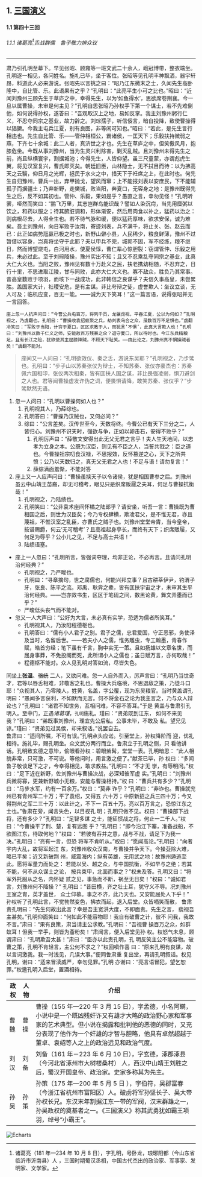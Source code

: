 ## 1. [三国演义](https://baike.baidu.com/item/%E4%B8%89%E5%9B%BD%E6%BC%94%E4%B9%89/5782?fr=aladdin)

#### 1.1 第四十三回

###### 1.1.1 诸葛亮[^1]舌战群儒　鲁子敬力排众议

---

肃乃引孔明至幕下。早见张昭、顾雍等一班文武二十余人，峨冠博带，整衣端坐。孔明逐一相见，各问姓名。施礼已毕，坐于客位。张昭等见孔明丰神飘洒，器宇轩昂，料道此人必来游说。张昭先以言挑之曰：“昭乃江东微末之士，久闻先生高卧隆中，自比管、乐。此语果有之乎？”孔明曰：“此亮平生小可之比也。”昭曰：“近闻刘豫州三顾先生于草庐之中，幸得先生，以为‘如鱼得水’，思欲席卷荆襄。今一旦以属曹操，未审是何主见？”孔明自思张昭乃孙权手下第一个谋士，若不先难倒他，如何说得孙权，遂答曰：“吾观取汉上之地，易如反掌。我主刘豫州躬行仁义，不忍夺同宗之基业，故力辞之。刘琮孺子，听信佞言，暗自投降，致使曹操得以猖獗。今我主屯兵江夏，别有良图，非等闲可知也。”昭曰：“若此，是先生言行相违也。先生自比管、乐——管仲相桓公，霸诸侯，一匡天下；乐毅扶持微弱之燕，下齐七十余城：此二人者，真济世之才也。先生在草庐之中，但笑傲风月，抱膝危坐。今既从事刘豫州，当为生灵兴利除害，剿灭乱贼。且刘豫州未得先生之前，尚且纵横寰宇，割据城池；今得先生，人皆仰望。虽三尺童蒙，亦谓彪虎生翼，将见汉室复兴，曹氏即灭矣。朝廷旧臣，山林隐士，无不拭目而待：以为拂高天之云翳，仰日月之光辉，拯民于水火之中，措天下于衽席之上，在此时也。何先生自归豫州，曹兵一出，弃甲抛戈，望风而窜；上不能报刘表以安庶民，下不能辅孤子而据疆土；乃弃新野，走樊城，败当阳，奔夏口，无容身之地：是豫州既得先生之后，反不如其初也。管仲、乐毅，果如是乎？愚直之言，幸勿见怪！”孔明听罢，哑然而笑曰：“鹏飞万里，其志岂群鸟能识哉？譬如人染沉疴，当先用糜粥以饮之，和药以服之；待其腑脏调和，形体渐安，然后用肉食以补之，猛药以治之：则病根尽去，人得全生也。若不待气脉和缓，便以猛药厚味，欲求安保，诚为难矣。吾主刘豫州，向日军败于汝南，寄迹刘表，兵不满千，将止关、张、赵云而已：此正如病势尫羸已极之时也，新野山僻小县，人民稀少，粮食鲜薄，豫州不过暂借以容身，岂真将坐守于此耶？夫以甲兵不完，城郭不固，军不经练，粮不继日，然而博望烧屯，白河用水，使夏侯惇，曹仁辈心惊胆裂：窃谓管仲、乐毅之用兵，未必过此。至于刘琮降操，豫州实出不知；且又不忍乘乱夺同宗之基业，此真大仁大义也。当阳之败，豫州见有数十万赴义之民，扶老携幼相随，不忍弃之，日行十里，不思进取江陵，甘与同败，此亦大仁大义也。寡不敌众，胜负乃其常事。昔高皇数败于项羽，而垓下一战成功，此非韩信之良谋乎？夫信久事高皇，未尝累胜。盖国家大计，社稷安危，是有主谋。非比夸辩之徒，虚誉欺人：坐议立谈，无人可及；临机应变，百无一能。——诚为天下笑耳！”这一篇言语，说得张昭并无一言回答。

```
座上忽一人抗声问曰：“今曹公兵屯百万，将列千员，龙骧虎视，平吞江夏，公以为何如？”孔明视之，乃虞翻也。孔明曰：“曹操收袁绍蚁聚之兵，劫刘表乌合之众，虽数百万不足惧也。”虞翻冷笑曰：“军败于当阳，计穷于夏口，区区求教于人，而犹言‘不惧’，此真大言欺人也！”孔明曰：“刘豫州以数千仁义之师，安能敌百万残暴之众？退守夏口，所以待时也。今江东兵精粮足，且有长江之险，犹欲使其主屈膝降贼，不顾天下耻笑。——由此论之，刘豫州真不惧操贼者矣！”虞翻不能对。
```

> 座间又一人问曰：“孔明欲效仪、秦之舌，游说东吴耶？”孔明视之，乃步骘也。孔明曰：“步子山以苏秦张仪为辩士，不知苏秦、张仪亦豪杰也：苏秦佩六国相印，张仪两次相秦，皆有匡扶人国之谋，非比畏强凌弱，惧刀避剑之人也。君等闻曹操虚发诈伪之词，便畏惧请降，敢笑苏秦、张仪乎？”步骘默然无语。

1. 忽一人问曰：“孔明以曹操何如人也？”
   1. 孔明视其人，乃薛综也。
   2. 孔明答曰：“曹操乃汉贼也，又何必问？”
   3. 综曰：“公言差矣。汉传世至今，天数将终。今曹公已有天下三分之二，人皆归心。刘豫州不识天时，强欲与争，正如以卵击石，安得不败乎？”
      1. 孔明厉声曰：“薛敬文安得出此无父无君之言乎！夫人生天地间，以忠孝为立身之本。公既为汉臣，则见有不臣之人，当誓共戮之：臣之道也。今曹操祖宗叨食汉禄，不思报效，反怀篡逆之心，天下之所共愤；公乃以天数归之，真无父无君之人也！不足与语！请勿复言！”
      2. 薛综满面羞惭，不能对答
2. 座上又一人应声问曰：“曹操虽挟天子以令诸侯，犹是相国曹参之后。刘豫州虽云中山靖王苗裔，却无可稽考，眼见只是织席贩屦之夫耳，何足与曹操抗衡哉！”
   1. 孔明视之，乃陆绩也。
   2. 孔明笑曰：“公非袁术座间怀橘之陆郎乎？请安坐，听吾一言：曹操既为曹相国之后，则世为汉臣矣；今乃专权肆横，欺凌君父，是不惟无君，亦且蔑祖，不惟汉室之乱臣，亦曹氏之贼子也。刘豫州堂堂帝胄，当今皇帝，按谱赐爵，何云‘无可稽考’？且高祖起身亭长，而终有天下；织席贩屦，又何足为辱乎？公小儿之见，不足与高士共语！”
   3. 陆绩语塞。

- 座上一人忽曰：“孔明所言，皆强词夺理，均非正论，不必再言。且请问孔明治何经典？”
  - 孔明视之，乃严畯也。
  - 孔明曰：“寻章摘句，世之腐儒也，何能兴邦立事？且古耕莘伊尹，钓渭子牙，张良、陈平之流。邓禹、耿弇之辈，皆有匡扶宇宙之才，未审其生平治何经典。——岂亦效书生，区区于笔砚之间，数黑论黄，舞文弄墨而已乎？”
  - 严畯低头丧气而不能对。
- 忽又一人大声曰：“公好为大言，未必真有实学，恐适为儒者所笑耳。”
  - 孔明视其人，乃汝阳程德枢也。
  - 孔明答曰：“儒有小人君子之别。君子之儒，忠君爱国，守正恶邪，务使泽及当时，名留后世。——若夫小人之儒，惟务雕虫，专工翰墨，青春作赋，皓首穷经；笔下虽有千言，胸中实无一策。且如扬雄以文章名世，而屈身事莽，不免投阁而死，此所谓小人之儒也；虽日赋万言，亦何取哉！”
  - 程德枢不能对。众人见孔明对答如流，尽皆失色。

同坐上**张温**、~~骆统~~
二人，又欲问难。忽一人自外而入，厉声言曰：“孔明乃当世奇才，君等以唇舌相难，非敬客之礼也。曹操大兵临境，不思退敌之策，乃徒斗口耶！”众视其人，乃零陵人，姓黄，名盖，字公覆，现为东吴粮官。当时黄盖谓孔明曰：“愚闻多言获利，不如默而无言。何不将金石之论为我主言之，乃与众人辩论也？”孔明曰：“诸君不知世务，互相问难，不容不答耳。”于是
黄盖与鲁肃引孔明入。至中门，正遇*诸葛瑾*，`孔明`施礼。瑾曰：“贤弟既到江东， 如何不来见我？”孔明曰：“弟既事刘豫州，理宜先公后私。公事未毕，不敢及 私。望兄见谅。”瑾曰：“贤弟见过吴侯，却来叙话。”说罢自去。  
鲁肃曰：“适间所嘱，不可有误。”孔明点头应诺。引至堂上，孙权降阶而 迎，优礼相待。施礼毕，赐孔明坐。众文武分两行而立。鲁肃立于孔明之侧，只 看他讲话。孔明致玄德之意毕，偷眼看孙权：碧眼紫髯，堂堂一表。孔明暗思：
“此人相貌非常，只可激，不可说。等他问时，用言激之便了。”献茶已毕，孙 权曰：“多闻鲁子敬谈足下之才，今幸得相见，敢求教益。”孔明曰：“不才无 学，有辱明问。”权曰：“足下近在新野，佐刘豫州与曹操决战，必深知彼军虚
实。”孔明曰：“刘豫州兵微将寡，更兼新野城小无粮，安能与曹操相持。”权 曰：“曹兵共有多少？”孔明曰：“马步水军，约有一百余万。”权曰：“莫非 诈乎？”孔明曰：“非诈也。曹操就兖州已有青州军二十万；平了袁绍，又得五
六十万；中原新招之兵三四十万；今又得荆州之军二三十万：以此计之，不下一 百五十万。亮以百万言之，恐惊江东之士也。”鲁肃在旁，闻言失色，以目视孔 明；孔明只做不见。权曰：“曹操部下战将，还有多少？”孔明曰：“足智多谋
之士，能征惯战之将，何止一二千人。”权曰：“今曹操平了荆、楚，复有远图 乎？”孔明曰：“即今沿江下寨，准备战船，不欲图江东，待取何地？”权曰： “若彼有吞并之意，战与不战，请足下为我一决。”孔明曰：“亮有一言，但恐
将军不肯听从。”权曰：“愿闻高论。”孔明曰：“向者宇内大乱，故将军起江 东，刘豫州收众汉南，与曹操并争天下。今操芟除大难，略已平矣；近又新破荆 州，威震海内；纵有英雄，无用武之地：故豫州遁逃至此。愿将军量力而处之：
若能以吴、越之众，与中国抗衡，不如早与之绝；若其不能，何不从众谋士之论， 按兵束甲，北面而事之？”权未及答。孔明又曰：“将军外托服从之名，内怀疑 贰之见，事急而不断，祸至无日矣！”权曰：“诚如君言，刘豫州何不降操？”
孔明曰：“昔田横，齐之壮士耳，犹守义不辱。况刘豫州王室之胄，英才盖世， 众士仰慕。事之不济，此乃天也。又安能屈处人下乎！” 孙权听了孔明此言，不觉勃然变色，拂衣而起，退入后堂。众皆哂笑而散，
鲁肃责孔明曰：“先生何故出此言？幸是吾主宽洪大度，不即面责。先生之言， 藐视吾主甚矣。”孔明仰面笑曰：“何如此不能容物耶！我自有破曹之计，彼不 问我，我故不言。”肃曰：“果有良策，肃当请主公求教。”孔明曰：“吾视曹
操百万之众，如群蚁耳！但我一举手，则皆为齑粉矣！”肃闻言，便入后堂见孙 权。权怒气未息，顾谓肃曰：“孔明欺吾太甚！”肃曰：“臣亦以此责孔明，孔 明反笑主公不能容物。破曹之策，孔明不肯轻言，主公何不求之？”权回嗔作喜
曰：“原来孔明有良谋，故以言词激我。我一时浅见，几误大事。”便同鲁肃重 复出堂，再请孔明叙话。权见孔明，谢曰：“适来冒渎威严，幸勿见罪。”孔明 亦谢曰：“亮言语冒犯，望乞恕罪。”权邀孔明入后堂，置酒相待。

[^1]: 诸葛亮（181 年—234 年 10 月 8 日），字孔明，号卧龙，琅琊阳都（今山东省临沂市沂南县）人 ，三国时期蜀汉丞相，中国古代杰出的政治家、军事家、发明家、文学家。

| 政权 | 人物 | 介绍                                                                                                                                                                                                                                                     |
| ---- | ---- | -------------------------------------------------------------------------------------------------------------------------------------------------------------------------------------------------------------------------------------------------------- |
| 曹魏 | 曹操 | 曹操（155 年—220 年 3 月 15 日），字孟德，小名阿瞒，小说中是一个既凶残奸诈又有雄才大略的政治野心家和军事家的艺术典型。但小说在揭露和批判他的恶德的同时，又充分表现了他作为一个奸雄的才智与胆略，他具有卓然超越于董卓、袁绍等人之上的政治远见和政治气度。 |
| 刘汉 | 刘备 | 刘备（161 年－223 年 6 月 10 日），字玄德，涿郡涿县（今河北省涿州市大树楼桑村） 人，西汉中山靖王刘胜之后，蜀汉开国皇帝、政治家。史家多称其为先主。                                                                                                       |
| 孙吴 | 孙策 | 孙策（175 年—200 年 5 月 5 日 ），字伯符，吴郡富春（今浙江省杭州市富阳区）人。破虏将军孙坚长子、吴大帝孙权长兄。东汉末年割据江东一带的军阀，汉末群雄之一，孙吴政权的奠基者之一。《三国演义》称其武勇犹如霸王项羽，绰号“小霸王”。                         |

![Echarts](<{"title":{"text":"三国演义名将武力 TOP10", "top":"1%"},"tooltip":{"trigger":"axis","axisPointer":{"type":"shadow"}},"legend":{},"grid":{"left":"3%","right":"4%","bottom":"3%","containLabel":true},"yAxis":{"type":"value","boundaryGap":[0,0.01]},"xAxis":{"type":"category","data":["吕布","张飞","马超","关羽","许褚","赵云","庞德","典韦","甘宁","颜良"]},"series":[{"name":"武力值","type":"bar","data":[100,98,97,97,96,96,95,94,94,94]},{"name":"智谋","type":"bar","data":[72,81,70,77,62,80,80,64,79,68]}]}>)
